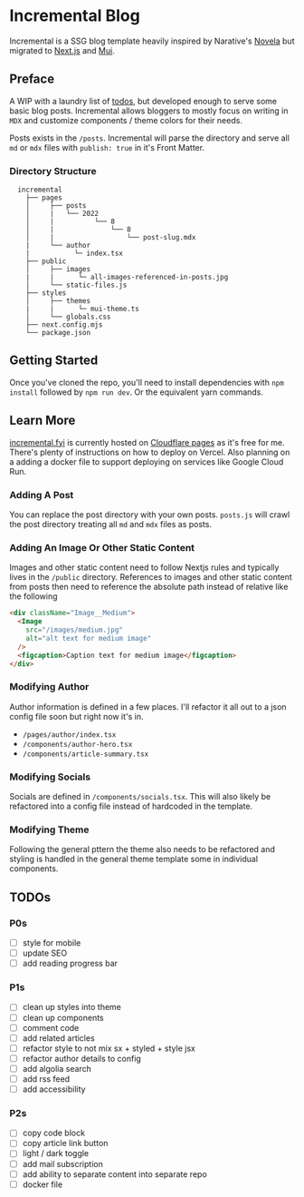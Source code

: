 # Incremental Blog

Incremental is a SSG blog template heavily inspired by Narative's [Novela](https://novela.narative.co/) but migrated to [Next.js](https://nextjs.org/) and [Mui](htttps://mui.com).


## Preface
A WIP with a laundry list of [todos](#todos), but developed enough to serve some basic blog posts.  Incremental allows bloggers to mostly focus on writing in `MDX` and customize components / theme colors for their needs.

Posts exists in the `/posts`.  Incremental will parse the directory and serve all `md` or `mdx` files with `publish: true` in it's Front Matter.

### Directory Structure
```
  incremental
    ├── pages
    │     ├── posts         
    │     |   └── 2022
    │     |          └── 8
    │     |              └── 8
    │     |                  └── post-slug.mdx
    |     └── author
    |           └─ index.tsx
    ├── public
    │     ├── images
    |     |      └─ all-images-referenced-in-posts.jpg
    │     └── static-files.js
    ├── styles
    │     ├── themes
    |     |      └─ mui-theme.ts
    │     └── globals.css
    ├── next.config.mjs
    └── package.json
```

## Getting Started

Once you've cloned the repo, you'll need to install dependencies with 
`npm install` followed by `npm run dev`.  Or the equivalent yarn commands.

## Learn More

[incremental.fyi](https://incremental.fyi) is currently hosted on [Cloudflare pages](https://developers.cloudflare.com/pages/framework-guides/deploy-a-nextjs-site/#deploy-your-application-to-cloudflare-pages) as it's free for me.  There's plenty of instructions on how to deploy on Vercel.  Also planning on a adding a docker file to support deploying on services like Google Cloud Run.

### Adding A Post
You can replace the post directory with your own posts.  `posts.js` will crawl the post directory treating all `md` and `mdx` files as posts.

### Adding An Image Or Other Static Content
Images and other static content need to follow Nextjs rules and typically lives in the `/public` directory.  References to images and other static content from posts then need to reference the absolute path instead of relative like the following

```html
<div className="Image__Medium">
  <Image
    src="/images/medium.jpg"
    alt="alt text for medium image"
  />
  <figcaption>Caption text for medium image</figcaption>
</div>
```

### Modifying Author
Author information is defined in a few places.  I'll refactor it all out to a json config file soon but right now it's in.
-  `/pages/author/index.tsx`
-  `/components/author-hero.tsx`
-  `/components/article-summary.tsx`

### Modifying Socials
Socials are defined in `/components/socials.tsx`.  This will also likely be refactored into a config file instead of hardcoded in the template.

### Modifying Theme
Following the general pttern the theme also needs to be refactored and styling is handled in the general theme template some in individual components.

## TODOs
### P0s
- [ ] style for mobile
- [ ] update SEO
- [ ] add reading progress bar
### P1s
- [ ] clean up styles into theme
- [ ] clean up components
- [ ] comment code
- [ ] add related articles 
- [ ] refactor style to not mix sx + styled + style jsx
- [ ] refactor author details to config
- [ ] add algolia search
- [ ] add rss feed
- [ ] add accessibility
### P2s
- [ ] copy code block 
- [ ] copy article link button
- [ ] light / dark toggle
- [ ] add mail subscription
- [ ] add ability to separate content into separate repo
- [ ] docker file
